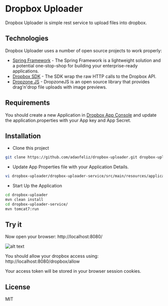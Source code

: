 Dropbox Uploader
=========

Dropbox Uploader is simple rest service to upload files into dropbox.

Technologies
----
Dropbox Uploader uses a number of open source projects to work properly:

* [Spring Framework] - The Spring Framework is a lightweight solution and a potential one-stop-shop for building your enterprise-ready applications.
* [Dropbox SDK] - The SDK wrap the raw HTTP calls to the Dropbox API.
* [Dropzone JS] - DropzoneJS is an open source library that provides drag'n'drop file uploads with image previews.

Requirements
----
You should create a new Application in [Dropbox App Console] and update the application.properties with your App key and App Secret. 


Installation
--------------
* Clone this project
```sh
git clone https://github.com/adaofeliz/dropbox-uploader.git dropbox-uploader
```

* Update App Properties file with your Application Details.

```sh
vi dropbox-uploader/dropbox-uploader-service/src/main/resources/application.properties
```
* Start Up the Application
```sh
cd dropbox-uploader
mvn clean install
cd dropbox-uploader-service/
mvn tomcat7:run
```

Try it
--------------
Now open your browser: http://localhost:8080/

![alt text](https://photos-6.dropbox.com/t/1/AAB2wCY5uaKCgNqkox812fTM3MZLaAOkUb93x0W_uJhutg/12/32917797/png/1024x768/3/1413831600/0/2/Screenshot%202014-10-20%2018.49.05.png/nneAP3cnfzqeSA3lBoPuud2XCF77lAO7AowbDv_EeQo)

You should allow your dropbox access using: http://localhost:8080/dropbox/allow

Your access token will be stored in your browser session cookies.


License
----

MIT

[Spring Framework]:http://docs.spring.io/spring-framework/docs/4.1.1.RELEASE/spring-framework-reference/html/
[Dropbox SDK]:https://www.dropbox.com/developers/core/sdks/java
[Dropzone JS]:http://www.dropzonejs.com/
[Dropbox App Console]:https://www.dropbox.com/developers/apps
